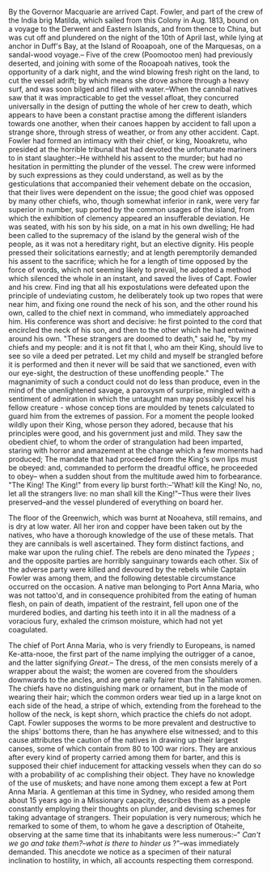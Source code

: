  By the Governor Macquarie are arrived Capt. Fowler, and part of the crew of the India brig Matilda, which sailed from this Colony in Aug. 1813, bound on a voyage to the Derwent and Eastern Islands, and from thence to China, but was cut off and plundered on the night of the 10th of April last, while lying at anchor in Duff's Bay, at the Island of Rooapoah, one of the Marquesas, on a sandal-wood voyage.– Five of the crew (Poomootoo men) had previously deserted, and joining with some of the Rooapoah natives, took the opportunity of a dark night, and the wind blowing fresh right on the land, to cut the vessel adrift; by which means she drove ashore through a heavy surf, and was soon bilged and filled with water.–When the cannibal natives saw that it was impracticable to get the vessel afloat, they concurred universally in the design of putting the whole of her crew to death, which appears to have been a constant practise among the different islanders towards one another, when their canoes happen by accident to fall upon a strange shore, through stress of weather, or from any other accident. Capt. Fowler had formed an intimacy with their chief, or king, Nooakretu, who presided at the horrible tribunal that had devoted the unfortunate mariners to in stant slaughter:–He withheld his assent to the murder; but had no hesitation in permitting the plunder of the vessel. The crew were informed by such expressions as they could understand, as well as by the gesticulations that accompanied their vehement debate on the occasion, that their lives were dependent on the issue; the good chief was opposed by many other chiefs, who, though somewhat inferior in rank, were very far superior in number, sup ported by the common usages of the island, from which the exhibition of clemency appeared an insufferable deviation. He was seated, with his son by his side, on a mat in his own dwelling; He had been called to the supremacy of the island by the general wish of the people, as it was not a hereditary right, but an elective dignity. His people pressed their solicitations earnestly; and at length peremptorily demanded his assent to the sacrifice; which he for a length of time opposed by the force of words, which not seeming likely to prevail, he adopted a method which silenced the whole in an instant, and saved the lives of Capt. Fowler and his crew. Find ing that all his expostulations were defeated upon the principle of undeviating custom, he deliberately took up two ropes that were near him, and fixing one round the neck of his son, and the other round his own, called to the chief next in command, who immediately approached him. His conference was short and decisive: he first pointed to the cord that encircled the neck of his son, and then to the other which he had entwined around his own. "These strangers are doomed to death," said he, "by my chiefs and my people: and it is not fit that I, who am their King, should live to see so vile a deed per petrated. Let my child and myself be strangled before it is performed and then it never will be said that we sanctioned, even with our eye-sight, the destruction of these unoffending people." The magnanimity of such a conduct could not do less than produce, even in the mind of the unenlightened savage, a paroxysm of surprise, mingled with a sentiment of admiration in which the untaught man may possibly excel his fellow creature - whose concep tions are moulded by tenets calculated to guard him from the extremes of passion. For a moment the people looked wildly upon their King, whose person they adored, because that his principles were good, and his government just and mild. They saw the obedient chief, to whom the order of strangulation had been imparted, staring with horror and amazement at the change which a few moments had produced; The mandate that had proceeded from the King's own lips must be obeyed: and, commanded to perform the dreadful office, he proceeded to obey– when a sudden shout from the multitude awed him to forbearance. "The King! The King!" from every lip burst forth:–'What! kill the King! No, no, let all the strangers live: no man shall kill the King!"–Thus were their lives preserved–and the vessel plundered of everything on board her.The floor of the Greenwich, which was burnt at Nooaheva, still remains, and is dry at low water. All her iron and copper have been taken out by the natives, who have a thorough knowledge of the use of these metals. That they are cannibals is well ascertained. They form distinct factions, and make war upon the ruling chief. The rebels are deno minated the *Typees* ; and the opposite parties are horribly sanguinary towards each other. Six of the adverse party were killed and devoured by the rebels while Captain Fowler was among them, and the following detestable circumstance occurred on the occasion. A native man belonging to Port Anna Maria, who was not tattoo'd, and in consequence prohibited from the eating of human flesh, on pain of death, impatient of the restraint, fell upon one of the murdered bodies, and darting his teeth into it in all the madness of a voracious fury, exhaled the crimson moisture, which had not yet coagulated.The chief of Port Anna Maria, who is very friendly to Europeans, is named Ke-atta-nooe, the first part of the name implying the outrigger of a canoe, and the latter signifying *Great*.– The dress, of the men consists merely of a wrapper about the waist; the women are covered from the shoulders downwards to the ancles, and are gene rally fairer than the Tahitian women. The chiefs have no distinguishing mark or ornament, but in the mode of wearing their hair; which the common orders wear tied up in a large knot on each side of the head, a stripe of which, extending from the forehead to the hollow of the neck, is kept shorn, which practice the chiefs do not adopt. Capt. Fowler supposes the worms to be more prevalent and destructive to the ships' bottoms there, than he has anywhere else witnessed; and to this cause attributes the caution of the natives in drawing up their largest canoes, some of which contain from 80 to 100 war riors. They are anxious after every kind of property carried among them for barter, and this is supposed their chief inducement for attacking vessels when they can do so with a probability of ac complishing their object. They have no knowledge of the use of muskets; and have none among them except a few at Port Anna Maria. A gentleman at this time in Sydney, who resided among them about 15 years ago in a Missionary capacity, describes them as a people constantly employing their thoughts on plunder, and devising schemes for taking advantage of strangers. Their population is very numerous; which he remarked to some of them, to whom he gave a description of Otaheite, observing at the same time that its inhabitants were less numerous:–" *Can't we go and take them?–what is  there to hinder us* ?"–was immediately demanded. This anecdote we notice as a specimen of their natural inclination to hostility, in which, all accounts respecting them correspond.